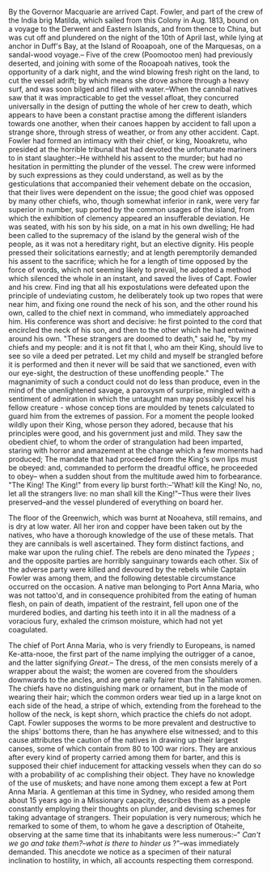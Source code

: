  By the Governor Macquarie are arrived Capt. Fowler, and part of the crew of the India brig Matilda, which sailed from this Colony in Aug. 1813, bound on a voyage to the Derwent and Eastern Islands, and from thence to China, but was cut off and plundered on the night of the 10th of April last, while lying at anchor in Duff's Bay, at the Island of Rooapoah, one of the Marquesas, on a sandal-wood voyage.– Five of the crew (Poomootoo men) had previously deserted, and joining with some of the Rooapoah natives, took the opportunity of a dark night, and the wind blowing fresh right on the land, to cut the vessel adrift; by which means she drove ashore through a heavy surf, and was soon bilged and filled with water.–When the cannibal natives saw that it was impracticable to get the vessel afloat, they concurred universally in the design of putting the whole of her crew to death, which appears to have been a constant practise among the different islanders towards one another, when their canoes happen by accident to fall upon a strange shore, through stress of weather, or from any other accident. Capt. Fowler had formed an intimacy with their chief, or king, Nooakretu, who presided at the horrible tribunal that had devoted the unfortunate mariners to in stant slaughter:–He withheld his assent to the murder; but had no hesitation in permitting the plunder of the vessel. The crew were informed by such expressions as they could understand, as well as by the gesticulations that accompanied their vehement debate on the occasion, that their lives were dependent on the issue; the good chief was opposed by many other chiefs, who, though somewhat inferior in rank, were very far superior in number, sup ported by the common usages of the island, from which the exhibition of clemency appeared an insufferable deviation. He was seated, with his son by his side, on a mat in his own dwelling; He had been called to the supremacy of the island by the general wish of the people, as it was not a hereditary right, but an elective dignity. His people pressed their solicitations earnestly; and at length peremptorily demanded his assent to the sacrifice; which he for a length of time opposed by the force of words, which not seeming likely to prevail, he adopted a method which silenced the whole in an instant, and saved the lives of Capt. Fowler and his crew. Find ing that all his expostulations were defeated upon the principle of undeviating custom, he deliberately took up two ropes that were near him, and fixing one round the neck of his son, and the other round his own, called to the chief next in command, who immediately approached him. His conference was short and decisive: he first pointed to the cord that encircled the neck of his son, and then to the other which he had entwined around his own. "These strangers are doomed to death," said he, "by my chiefs and my people: and it is not fit that I, who am their King, should live to see so vile a deed per petrated. Let my child and myself be strangled before it is performed and then it never will be said that we sanctioned, even with our eye-sight, the destruction of these unoffending people." The magnanimity of such a conduct could not do less than produce, even in the mind of the unenlightened savage, a paroxysm of surprise, mingled with a sentiment of admiration in which the untaught man may possibly excel his fellow creature - whose concep tions are moulded by tenets calculated to guard him from the extremes of passion. For a moment the people looked wildly upon their King, whose person they adored, because that his principles were good, and his government just and mild. They saw the obedient chief, to whom the order of strangulation had been imparted, staring with horror and amazement at the change which a few moments had produced; The mandate that had proceeded from the King's own lips must be obeyed: and, commanded to perform the dreadful office, he proceeded to obey– when a sudden shout from the multitude awed him to forbearance. "The King! The King!" from every lip burst forth:–'What! kill the King! No, no, let all the strangers live: no man shall kill the King!"–Thus were their lives preserved–and the vessel plundered of everything on board her.The floor of the Greenwich, which was burnt at Nooaheva, still remains, and is dry at low water. All her iron and copper have been taken out by the natives, who have a thorough knowledge of the use of these metals. That they are cannibals is well ascertained. They form distinct factions, and make war upon the ruling chief. The rebels are deno minated the *Typees* ; and the opposite parties are horribly sanguinary towards each other. Six of the adverse party were killed and devoured by the rebels while Captain Fowler was among them, and the following detestable circumstance occurred on the occasion. A native man belonging to Port Anna Maria, who was not tattoo'd, and in consequence prohibited from the eating of human flesh, on pain of death, impatient of the restraint, fell upon one of the murdered bodies, and darting his teeth into it in all the madness of a voracious fury, exhaled the crimson moisture, which had not yet coagulated.The chief of Port Anna Maria, who is very friendly to Europeans, is named Ke-atta-nooe, the first part of the name implying the outrigger of a canoe, and the latter signifying *Great*.– The dress, of the men consists merely of a wrapper about the waist; the women are covered from the shoulders downwards to the ancles, and are gene rally fairer than the Tahitian women. The chiefs have no distinguishing mark or ornament, but in the mode of wearing their hair; which the common orders wear tied up in a large knot on each side of the head, a stripe of which, extending from the forehead to the hollow of the neck, is kept shorn, which practice the chiefs do not adopt. Capt. Fowler supposes the worms to be more prevalent and destructive to the ships' bottoms there, than he has anywhere else witnessed; and to this cause attributes the caution of the natives in drawing up their largest canoes, some of which contain from 80 to 100 war riors. They are anxious after every kind of property carried among them for barter, and this is supposed their chief inducement for attacking vessels when they can do so with a probability of ac complishing their object. They have no knowledge of the use of muskets; and have none among them except a few at Port Anna Maria. A gentleman at this time in Sydney, who resided among them about 15 years ago in a Missionary capacity, describes them as a people constantly employing their thoughts on plunder, and devising schemes for taking advantage of strangers. Their population is very numerous; which he remarked to some of them, to whom he gave a description of Otaheite, observing at the same time that its inhabitants were less numerous:–" *Can't we go and take them?–what is  there to hinder us* ?"–was immediately demanded. This anecdote we notice as a specimen of their natural inclination to hostility, in which, all accounts respecting them correspond.